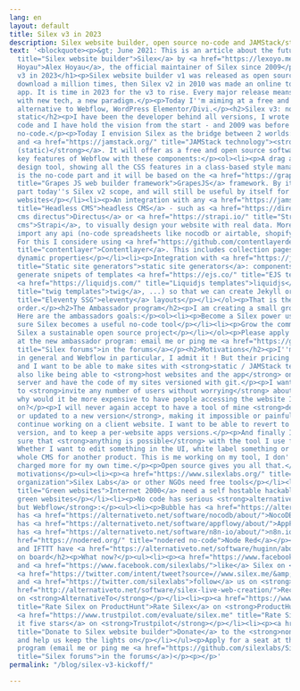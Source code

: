 ```yaml
---
lang: en
layout: default
title: Silex v3 in 2023
description: Silex website builder, open source no-code and JAMStack/static/serverless
text: '<blockquote><p>&gt; June 2021: This is an article about the future of <a href="https://www.silex.me/"
  title="Silex website builder">Silex</a> by <a href="https://lexoyo.me/" title="Alex
  Hoyau">Alex Hoyau</a>, the official maintainer of Silex since 2009</p></blockquote><h1>Silex
  v3 in 2023</h1><p>Silex website builder v1 was released as open source in 2009 and
  download a million times, then Silex v2 in 2010 was made an online tool and a downloadable
  app. It is time in 2023 for the v3 to rise. Every major release means a major rewrite
  with new tech, a new paradigm.</p><p>Today I''m aiming at a free and open source
  alternative to Webflow, WordPress Elementor/Divi.</p><h2>Silex v3: no-code meet
  static</h2><p>I have been the developer behind all versions, I wrote 99% of the
  code and I have hold the vision from the start - and 2009 was before Wix, before
  no-code.</p><p>Today I envision Silex as the bridge between 2 worlds: <strong>no-code</strong>
  and <a href="https://jamstack.org/" title="JAMStack technology"><strong>JAMStack
  (static)</strong></a>. It will offer as a free and open source software all the
  key features of Webflow with these components:</p><ol><li><p>A drag and drop web
  design tool, showing all the CSS features in a class-based style manager - that
  is the no-code part and it will be based on the <a href="https://grapesjs.com/"
  title="Grapes JS web builder framework">GrapesJS</a> framework. By itself, this
  part today''s Silex v2 scope, and will still be useful by itself for smaller simpler
  websites</p></li><li><p>An integration with any <a href="https://jamstack.org/headless-cms/"
  title="Headless CMS">headless CMS</a> - such as <a href="https://directus.io/" title="headless
  cms directus">Directus</a> or <a href="https://strapi.io/" title="Strapi headless
  cms">Strapi</a>, to visually design your website with real data. More generally
  import any api (no-code spreadsheets like nocodb or airtable, shopify, WordPress...).
  For this I considere using <a href="https://github.com/contentlayerdev/contentlayer"
  title="contentlayer">Contentlayer</a>. This includes collection pages, loops/repeaters,
  dynamic properties</p></li><li><p>Integration with <a href="https://jamstack.org/generators/"
  title="Static site generators">static site generators</a>: components which transparently
  generate snipets of templates <a href="https://ejs.co/" title="EJS template">(ejs</a>,
  <a href="https://liquidjs.com/" title="Liquidjs templates">liquidjs</a>, <a href="https://twig.symfony.com/"
  title="twig templates">twig</a>, ...) so that we can create Jekyll or <a href="https://www.11ty.dev/"
  title="Eleventy SSG">eleventy</a> layouts</p></li></ol><p>That is the plan, in that
  order.</p><h2>The Ambassador program</h2><p>I am creating a small group of ambassadors.
  Here are the ambassadors goals:</p><ol><li><p>Become a Silex power user</p></li><li><p>Make
  sure Silex becomes a useful no-code tool</p></li><li><p>Grow the community and make
  Silex a sustainable open source project</p></li></ol><p>Please apply for a seat
  at the new ambassador program: email me or ping me <a href="https://github.com/silexlabs/Silex/discussions"
  title="Silex forums">in the forums</a></p><h2>Motivations</h2><p>I''m a fan of no-code
  in general and Webflow in particular, I admit it ! But their pricing is a bit off
  and I want to be able to make sites with <strong>static / JAMStack technology</strong></p><p>I
  also like being able to <strong>host websites and the app</strong> on my (green)
  server and have the code of my sites versioned with git.</p><p>I want to be able
  to <strong>invite any number of users without worrying</strong> about the cost,
  why would it be more expensive to have people accessing the website I am working
  on?</p><p>I will never again accept to have a tool of mine <strong>decommissioned
  or updated to a new version</strong>, making it impossible or painful for me to
  continue working on a client website. I want to be able to revert to a previous
  version, and to keep a per-website apps versions.</p><p>And finally I need to be
  sure that <strong>anything is possible</strong> with the tool I use for my clients.
  Whether I want to edit something in the UI, white label something or change the
  whole CMS for another product. This is me working on my tool, I don''t want to be
  charged more for my own time.</p><p>Open source gives you all that.</p><p>My other
  motivations</p><ul><li><p><a href="https://www.silexlabs.org/" title="Silex Labs
  organization">Silex Labs</a> or other NGOs need free tools</p></li><li><p><a href="https://internet2000.net/"
  title="Green websites">Internet 2000</a> need a self hostable hackable tool to create
  green websites</p></li><li><p>No code has serious <strong>alternatives for everything
  but Webflow</strong>:</p><ul><li><p>Bubble has <a href="https://alternativeto.net/software/appsmith/about/">Appsmith</a></p></li><li><p>Airtable
  has <a href="https://alternativeto.net/software/nocodb/about/">NocoDB</a></p></li><li><p>Notion
  has <a href="https://alternativeto.net/software/appflowy/about/">AppFlowy</a></p></li><li><p>Make/integromat
  has <a href="https://alternativeto.net/software/n8n-io/about/">n8n.io</a> and <a
  href="https://nodered.org/" title="nodered no-code">Node Red</a></p></li><li><p>Zapier
  and IFTTT have <a href="https://alternativeto.net/software/huginn/about/">Huginn</a></p></li><li><p>...</p></li></ul></li></ul><h2>Get
  on board</h2><p>What now?</p><ul><li><p><a href="https://www.facebook.com/sharer/sharer.php?u=www.silex.me&amp;t=Silex,%20html%20website%20builder">Share</a>
  and <a href="https://www.facebook.com/silexlabs/">like</a> Silex on <strong>Facebook</strong>,
  <a href="https://twitter.com/intent/tweet?source=//www.silex.me/&amp;text=Silex,%20html%20website%20builder:%20http://www.silex.me/&amp;via=silexlabs">share</a>
  and <a href="https://twitter.com/silexlabs">follow</a> us on <strong>Twitter</strong></p></li><li><p><a
  href="http://alternativeto.net/software/silex-live-web-creation/">Recommend</a>
  on <strong>AlternativeTo</strong></p></li><li><p><a href="https://www.producthunt.com/products/silex#silex"
  title="Rate Silex on ProductHunt">Rate Silex</a> on <strong>ProductHunt</strong>,
  <a href="https://www.trustpilot.com/evaluate/silex.me" title="Rate Silex on Trustpilot">give
  it five stars</a> on <strong>Trustpilot</strong></p></li><li><p><a href="https://opencollective.com/silex"
  title="Donate to Silex website builder">Donate</a> to the <strong>non profit organization</strong>
  and help us keep the lights on</p></li></ul><p>Apply for a seat at the new ambassador
  program (email me or ping me <a href="https://github.com/silexlabs/Silex/discussions"
  title="Silex forums">in the forums</a>)</p><p></p>'
permalink: "/blog/silex-v3-kickoff/"

---
```

